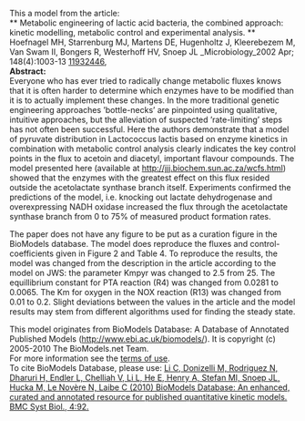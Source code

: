 

This a model from the article:  
** Metabolic engineering of lactic acid bacteria, the combined approach: kinetic modelling, metabolic control and experimental analysis. **   
Hoefnagel MH, Starrenburg MJ, Martens DE, Hugenholtz J, Kleerebezem M, Van
Swam II, Bongers R, Westerhoff HV, Snoep JL _Microbiology_2002 Apr;
148(4):1003-13 [11932446](http://www.ncbi.nlm.nih.gov/pubmed/11932446),  
**Abstract:**   
Everyone who has ever tried to radically change metabolic fluxes knows that it
is often harder to determine which enzymes have to be modified than it is to
actually implement these changes. In the more traditional genetic engineering
approaches ’bottle-necks’ are pinpointed using qualitative, intuitive
approaches, but the alleviation of suspected ’rate-limiting’ steps has not
often been successful. Here the authors demonstrate that a model of pyruvate
distribution in Lactococcus lactis based on enzyme kinetics in combination
with metabolic control analysis clearly indicates the key control points in
the flux to acetoin and diacetyl, important flavour compounds. The model
presented here (available at http://jjj.biochem.sun.ac.za/wcfs.html) showed
that the enzymes with the greatest effect on this flux resided outside the
acetolactate synthase branch itself. Experiments confirmed the predictions of
the model, i.e. knocking out lactate dehydrogenase and overexpressing NADH
oxidase increased the flux through the acetolactate synthase branch from 0 to
75% of measured product formation rates.

The paper does not have any figure to be put as a curation figure in the
BioModels database. The model does reproduce the fluxes and control-
coefficients given in Figure 2 and Table 4. To reproduce the results, the
model was changed from the description in the article according to the model
on JWS: the parameter Kmpyr was changed to 2.5 from 25. The equillibrium
constant for PTA reaction (R4) was changed from 0.0281 to 0.0065. The Km for
oxygen in the NOX reaction (R13) was changed from 0.01 to 0.2. Slight
deviations between the values in the article and the model results may stem
from different algorithms used for finding the steady state.

This model originates from BioModels Database: A Database of Annotated
Published Models (http://www.ebi.ac.uk/biomodels/). It is copyright (c)
2005-2010 The BioModels.net Team.  
For more information see the [terms of
use](http://www.ebi.ac.uk/biomodels/legal.html).  
To cite BioModels Database, please use: [Li C, Donizelli M, Rodriguez N,
Dharuri H, Endler L, Chelliah V, Li L, He E, Henry A, Stefan MI, Snoep JL,
Hucka M, Le Novère N, Laibe C (2010) BioModels Database: An enhanced, curated
and annotated resource for published quantitative kinetic models. BMC Syst
Biol., 4:92.](http://www.ncbi.nlm.nih.gov/pubmed/20587024)

